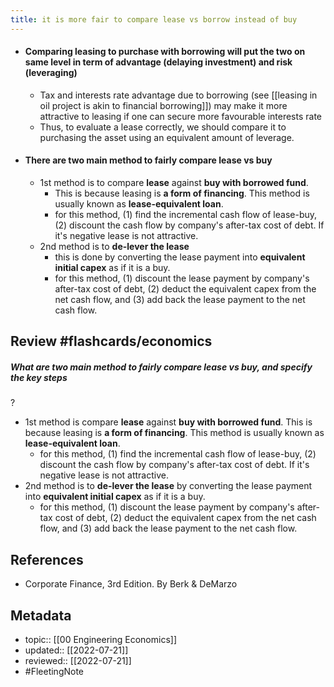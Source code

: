 ```yaml
---
title: it is more fair to compare lease vs borrow instead of buy
---
```

- #### Comparing leasing to purchase with borrowing will put the two on same level in term of advantage (delaying investment) and risk (leveraging)
	- Tax and interests rate advantage due to borrowing (see [[leasing in oil project is akin to financial borrowing]]) may make it more attractive to leasing if one can secure more favourable interests rate
	- Thus, to evaluate a lease correctly, we should compare it to purchasing the asset using an equivalent amount of leverage.
- #### There are two main method to fairly compare lease vs buy
    - 1st method is to compare **lease** against **buy with borrowed fund**.
        - This is because leasing is **a form of financing**. This method is usually known as **lease-equivalent loan**.
        - for this method, (1) find the incremental cash flow of lease-buy, (2) discount the cash flow by company's after-tax cost of debt. If it's negative lease is not attractive.
    - 2nd method is to **de-lever the lease**
        - this is done by converting the lease payment into **equivalent initial capex** as if it is a buy.
        - for this method, (1) discount the lease payment by company's after-tax cost of debt, (2) deduct the equivalent capex from the net cash flow, and (3) add back the lease payment to the net cash flow.

## Review #flashcards/economics 
##### What are two main method to fairly compare lease vs buy, and specify the key steps
?
- 1st method is compare **lease** against **buy with borrowed fund**. This is because leasing is **a form of financing**. This method is usually known as **lease-equivalent loan**.
    - for this method, (1) find the incremental cash flow of lease-buy, (2) discount the cash flow by company's after-tax cost of debt. If it's negative lease is not attractive.
- 2nd method is to **de-lever the lease** by converting the lease payment into **equivalent initial capex** as if it is a buy.
	- for this method, (1) discount the lease payment by company's after-tax cost of debt, (2) deduct the equivalent capex from the net cash flow, and (3) add back the lease payment to the net cash flow.
<!--SR:!2022-07-31,1,230-->

## References
- Corporate Finance, 3rd Edition. By Berk & DeMarzo

## Metadata
- topic:: [[00 Engineering Economics]]
- updated:: [[2022-07-21]]
- reviewed:: [[2022-07-21]]
- #FleetingNote 
